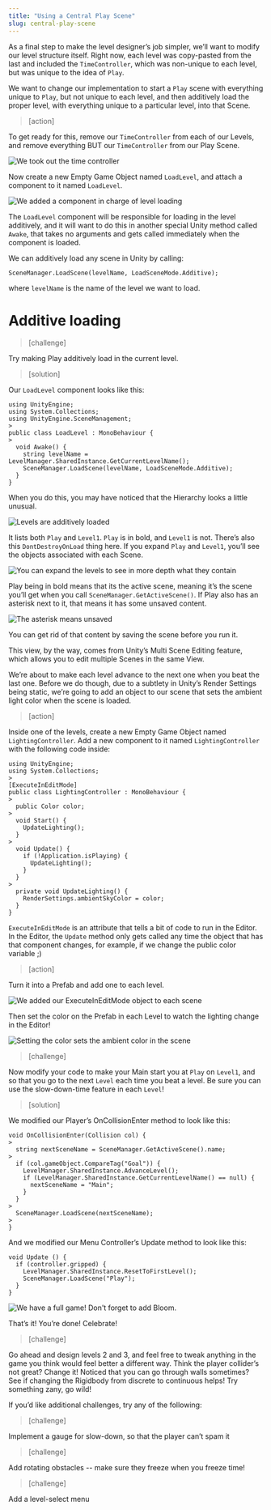 ```yaml
---
title: "Using a Central Play Scene"
slug: central-play-scene
---
```


As a final step to make the level designer’s job simpler, we’ll want to modify our level structure itself. Right now, each level was copy-pasted from the last and included the `TimeController`, which was non-unique to each level, but was unique to the idea of `Play`.

We want to change our implementation to start a `Play` scene with everything unique to `Play`, but not unique to each level, and then additively load the proper level, with everything unique to a particular level, into that Scene.

> [action]
>
To get ready for this, remove our `TimeController` from each of our Levels, and remove everything BUT our `TimeController` from our Play Scene.
>
![We took out the time controller](../media/image87.png)
>
Now create a new Empty Game Object named `LoadLevel`, and attach a component to it named `LoadLevel`.
>
![We added a component in charge of level loading](../media/image95.png)

The `LoadLevel` component will be responsible for loading in the level additively, and it will want to do this in another special Unity method called `Awake`, that takes no arguments and gets called immediately when the component is loaded.

We can additively load any scene in Unity by calling:

```
SceneManager.LoadScene(levelName, LoadSceneMode.Additive);
```

where `levelName` is the name of the level we want to load.

# Additive loading

> [challenge]
>
Try making Play additively load in the current level.

<!-- -->

> [solution]
>
Our `LoadLevel` component looks like this:
>
```
using UnityEngine;
using System.Collections;
using UnityEngine.SceneManagement;
>
public class LoadLevel : MonoBehaviour {
>
  void Awake() {
    string levelName = LevelManager.SharedInstance.GetCurrentLevelName();
    SceneManager.LoadScene(levelName, LoadSceneMode.Additive);
  }
}
```

When you do this, you may have noticed that the Hierarchy looks a little unusual.

![Levels are additively loaded](../media/image104.png)

It lists both `Play` and `Level1`. `Play` is in bold, and `Level1` is not. There’s also this `DontDestroyOnLoad` thing here. If you expand `Play` and `Level1`, you’ll see the objects associated with each Scene.

![You can expand the levels to see in more depth what they contain](../media/image92.png)

Play being in bold means that its the active scene, meaning it’s the scene you’ll get when you call `SceneManager.GetActiveScene()`. If Play also has an asterisk next to it, that means it has some unsaved content.

![The asterisk means unsaved](../media/image50.png)

You can get rid of that content by saving the scene before you run it.

This view, by the way, comes from Unity’s Multi Scene Editing feature, which allows you to edit multiple Scenes in the same View.

We’re about to make each level advance to the next one when you beat the last one. Before we do though, due to a subtlety in Unity’s Render Settings being static, we’re going to add an object to our scene that sets the ambient light color when the scene is loaded.

> [action]
>
Inside one of the levels, create a new Empty Game Object named `LightingController`. Add a new component to it named `LightingController` with the following code inside:
>
```
using UnityEngine;
using System.Collections;
>
[ExecuteInEditMode]
public class LightingController : MonoBehaviour {
>
  public Color color;
>
  void Start() {
    UpdateLighting();
  }
>
  void Update() {
    if (!Application.isPlaying) {
      UpdateLighting();
    }
  }
>
  private void UpdateLighting() {
    RenderSettings.ambientSkyColor = color;
  }
}
```

`ExecuteInEditMode` is an attribute that tells a bit of code to run in the Editor. In the Editor, the `Update` method only gets called any time the object that has that component changes, for example, if we change the public color variable ;)

> [action]
>
Turn it into a Prefab and add one to each level.
>
![We added our ExecuteInEditMode object to each scene](../media/image89.png)
>
Then set the color on the Prefab in each Level to watch the lighting change in the Editor!
>
![Setting the color sets the ambient color in the scene](../media/image112.png)

<!--  -->

> [challenge]
>
Now modify your code to make your Main start you at `Play` on `Level1`, and so that you go to the next `Level` each time you beat a level. Be sure you can use the slow-down-time feature in each `Level`!

<!-- -->

> [solution]
>
We modified our Player’s OnCollisionEnter method to look like this:
>
```
void OnCollisionEnter(Collision col) {
>
  string nextSceneName = SceneManager.GetActiveScene().name;
>
  if (col.gameObject.CompareTag("Goal")) {
    LevelManager.SharedInstance.AdvanceLevel();
    if (LevelManager.SharedInstance.GetCurrentLevelName() == null) {
      nextSceneName = "Main";
    }
  }
>
  SceneManager.LoadScene(nextSceneName);
>
}
```
>
And we modified our Menu Controller’s Update method to look like this:
>
```
void Update () {
  if (controller.gripped) {
    LevelManager.SharedInstance.ResetToFirstLevel();
    SceneManager.LoadScene("Play");
  }
}
```

![We have a full game! Don't forget to add Bloom.](../media/image130.gif)

That’s it! You’re done! Celebrate!

> [challenge]
>
Go ahead and design levels 2 and 3, and feel free to tweak anything in the game you think would feel better a different way. Think the player collider’s not great? Change it! Noticed that you can go through walls sometimes? See if changing the Rigidbody from discrete to continuous helps! Try something zany, go wild!

If you’d like additional challenges, try any of the following:

> [challenge]
>
Implement a gauge for slow-down, so that the player can’t spam it

<!--  -->

> [challenge]
>
Add rotating obstacles -- make sure they freeze when you freeze time!

<!--  -->

> [challenge]
>
Add a level-select menu
